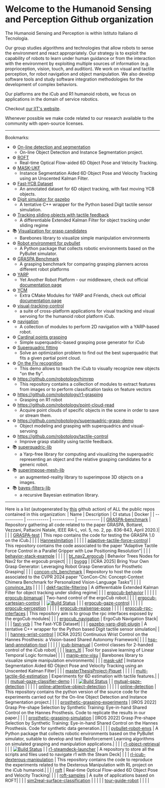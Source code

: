 # Welcome to the Humanoid Sensing and Perception Github organization

The Humanoid Sensing and Perception is within Istituto Italiano di Tecnologia.

Our group studies algorithms and technologies that allow robots to sense the environment 
and react appropriately. Our strategy is to exploit the capability of robots to learn under 
human guidance or from the interaction with the environment by exploiting multiple sources 
of information (e.g. proprioception, vision, touch, and audition). We work on visual and 
tactile perception, for robot navigation and object manipulation. 
We also develop software tools and study software integration methodologies for
the development of complex behaviors.

Our platforms are the iCub and R1 humanoid robots, we focus on applications in the domain of
service robotics. 

Checkout [our IIT's website](https://www.iit.it/it/web/humanoid-sensing-and-perception).

Whenever possible we make code related to our research available to the community with open-source licenses. 

---
Bookmarks:

 - ⚙️ [On-line detection and segmentation](https://github.com/hsp-iit/online-detection)
   - On-line Object Detection and Instance Segmentation project.
 - ⚙️ [ROFT](https://github.com/hsp-iit/roft)
   - Real-time Optical Flow-aided 6D Object Pose and Velocity Tracking.
 - ⚙️ [MASK-UKF](https://github.com/hsp-iit/mask-ukf)
   - Instance Segmentation Aided 6D Object Pose and Velocity Tracking using an Unscented Kalman Filter.
 - ⚙️ [Fast-YCB Dataset](https://github.com/hsp-iit/fast-ycb)
   - An annotated dataset for 6D object tracking, with fast moving YCB objects. 
 - ⚙️ [Digit simulator for gazebo](https://github.com/hsp-iit/gazebo-yarp-digit-plugin)
   - A tentative C++ wrapper for the Python based Digit tactile sensor simulation.
 - ⚙️ [Tracking sliding objects with tactile feedback](https://github.com/hsp-iit/dekf-tactile-filtering)
   - A differentiable Extended Kalman Filter for object tracking under sliding regime
 - 📚 [Visualization for grasp candidates](https://github.com/hsp-iit/manip-env-visu)
   - Barebones library to visualize simple manipulation environments
 - ⚙️ [Robot environment for pybullet ](https://github.com/hsp-iit/pybullet-robot-envs)
   - A Python package that collects robotic environments based on the PyBullet simulator.
 - ⚙️ [GRASPA Benchmark](https://github.com/hsp-iit/GRASPA-benchmark)
   - A grasping benchmark for comparing grasping planners across different robot platforms
 - ⚙️ [YARP](https://github.com/robotology/yarp)
   - Yet Another Robot Platform - our middleware, check out official [documentation page](https://yarp.it)
 - ⚙️ [YCM](https://github.com/robotology/ycm)
   - Extra CMake Modules for YARP and Friends, check out official [documentation page](http://robotology.github.io/ycm/gh-pages/git-master/index.html)
 - ⚙️  [visual-tracking-control](https://github.com/robotology/visual-tracking-control)
   - a suite of cross-platform applications for visual tracking and visual servoing for the humanoid robot platform iCub.
 - ⚙️  [navigation](https://github.com/robotology/navigation)
   - A collection of modules to perform 2D navigation with a YARP-based robot.
 - ⚙️ [Cardinal points grasping](https://github.com/robotology/cardinal-points-grasp)
   - Simple superquadric-based grasping pose generator for iCub
 - ⚙️ [Superquadric fitting](https://github.com/robotology/find-superquadric)
   - Solve an optimization problem to find out the best superquadric that fits a given partial point cloud.
 - ⚙️ [On the Fly recognition](https://github.com/robotology/onthefly-recognition)
    - This demo allows to teach the iCub to visually recognize new objects "on the fly".
 - ⚙️ https://github.com/robotology/himrep
    - This repository contains a collection of modules to extract features from images or to perform classification tasks on feature vectors
 - ⚙️ https://github.com/robotology/r1-grasping
    - Grasping on R1 robot
 - ⚙️ https://github.com/robotology/point-cloud-read
    - Acquire point clouds of specific objects in the scene in order to save or stream them.
 - ⚙️ https://github.com/robotology/superquadric-grasp-demo
    - Object modeling and grasping with superquadrics and visual-servoing
 - ⚙️ https://github.com/robotology/tactile-control
    - Improve grasp stability using tactile feedback.
 - 📚 [superquadric-lib](https://github.com/robotology/superquadric-lib)
   - a Yarp-free library for computing and visualizing the superquadric representing an object and the relative grasping candidates for a generic robot.
 - 📚 [superimpose-mesh-lib](https://github.com/robotology/superimpose-mesh-lib)
   - an augmented-reality library to superimpose 3D objects on a images.
 - 📚 [bayes-filters-lib](https://github.com/robotology/bayes-filters-lib)
   - a recursive Bayesian estimation library.

---
Here is a list (autogenerated by [this](https://github.com/hsp-iit/.github/blob/main/.github/workflows/index-update.yml) github action) of ALL the public repos contained in this organization:
| Name | Description |  CI status | Docker |
| ----------- | ----------- | ----------- | ----------- |
| [GRASPA-benchmark](https://github.com/hsp-iit/GRASPA-benchmark) | Repository gathering all code related to the paper GRASPA, Bottarel, Vezzani, Pattacini Natale, IEEE RA-L, vol. 5, no. 2, pp. 836-843, April 2020.)|  |  |
| [GRASPA-test](https://github.com/hsp-iit/GRASPA-test) | This repo contains the code for testing the GRASPA 1.0 on the iCub.|  |  |
| [HannesImitation](https://github.com/hsp-iit/HannesImitation) | |  |  |
| [adaptive-tactile-force-control](https://github.com/hsp-iit/adaptive-tactile-force-control) | This repository contains the code associated to the paper "Adaptive Tactile Force Control in a Parallel Gripper with Low Positioning Resolution"|  |  |
| [behavior-stack-example](https://github.com/hsp-iit/behavior-stack-example) | |  |  |
| [bt_nav2_ergocub](https://github.com/hsp-iit/bt_nav2_ergocub) | Behavior Trees Nodes for Nav2 for the ergocub project|  |  |
| [byogg](https://github.com/hsp-iit/byogg) | [ICRA 2025] Bring Your Own Grasp Generator: Leveraging Robot Grasp Generation for Prosthetic Grasping|  |  |
| [concon-chi_benchmark](https://github.com/hsp-iit/concon-chi_benchmark) | Repository to host the code associated to the CVPR 2024 paper "ConCon-Chi: Concept-Context Chimera Benchmark for Personalized Vision-Language Tasks"|  |  |
| [convince_bts](https://github.com/hsp-iit/convince_bts) | |  |  |
| [dekf-tactile-filtering](https://github.com/hsp-iit/dekf-tactile-filtering) | A differentiable Extended Kalman Filter for object tracking under sliding regime|  |  |
| [ergocub-behavior](https://github.com/hsp-iit/ergocub-behavior) | |  |  |
| [ergocub-bimanual](https://github.com/hsp-iit/ergocub-bimanual) | Two-hand control of the ergoCub robot.|  |  |
| [ergocub-cartesian-control](https://github.com/hsp-iit/ergocub-cartesian-control) | | [![Build Status](https://github.com/hsp-iit/ergocub-cartesian-control/workflows/CI%20Workflow/badge.svg)](https://github.com/hsp-iit/ergocub-cartesian-control/actions?query=workflow%3A%22CI+Workflow%22) |  |
| [ergocub-gaze-control](https://github.com/hsp-iit/ergocub-gaze-control) | |  |  |
| [ergocub-perception](https://github.com/hsp-iit/ergocub-perception) | |  |  |
| [ergocub-realsense-pose](https://github.com/hsp-iit/ergocub-realsense-pose) | |  |  |
| [ergocub-rpc-interfaces](https://github.com/hsp-iit/ergocub-rpc-interfaces) | This repository aim is to group the rpc interfaces exposed by the ergoCub modules|  |  |
| [ergocub_navigation](https://github.com/hsp-iit/ergocub_navigation) | ErgoCub Navigation Stack|  |  |
| [fast-ycb](https://github.com/hsp-iit/fast-ycb) | The Fast-YCB Dataset|  |  |
| [gazebo-yarp-digit-plugin](https://github.com/hsp-iit/gazebo-yarp-digit-plugin) | A tentative C++ wrapper for the Python based Digit tactile sensor simulation|  |  |
| [hannes-wrist-control](https://github.com/hsp-iit/hannes-wrist-control) | [ICRA 2025] Continuous Wrist Control on the Hannes Prosthesis: a Vision-based Shared Autonomy Framework|  |  |
| [hsp-land-annotation-tool](https://github.com/hsp-iit/hsp-land-annotation-tool) | |  |  |
| [icub-bimanual](https://github.com/hsp-iit/icub-bimanual) | Control classes for 2-handed control of the iCub robot|  |  |
| [learn_ltl](https://github.com/hsp-iit/learn_ltl) | Tool for passive learning of Linear Temporal Logic formulae|  |  |
| [manip-env-visu](https://github.com/hsp-iit/manip-env-visu) | Barebones library to visualize simple manipulation environments|  |  |
| [mask-ukf](https://github.com/hsp-iit/mask-ukf) | Instance Segmentation Aided 6D Object Pose and Velocity Tracking using an Unscented Kalman Filter|  |  |
| [masterThesisProject-Piquet](https://github.com/hsp-iit/masterThesisProject-Piquet) | |  |  |
| [multi-tactile-6d-estimation](https://github.com/hsp-iit/multi-tactile-6d-estimation) | Experiments for 6D estimation with tactile features.|  |  |
| [mutual-gaze-classifier-demo](https://github.com/hsp-iit/mutual-gaze-classifier-demo) | |  | [![Build Status](https://github.com/hsp-iit/mutual-gaze-classifier-demo/workflows/Docker%20build/badge.svg)](https://github.com/hsp-iit/mutual-gaze-classifier-demo/actions?query=workflow%3A%22CI+Workflow%22) |
| [mutual-gaze-detection](https://github.com/hsp-iit/mutual-gaze-detection) | |  |  |
| [online-attentive-object-detection](https://github.com/hsp-iit/online-attentive-object-detection) | |  |  |
| [online-detection](https://github.com/hsp-iit/online-detection) | This repository contains the python version of the source code for the experiments carried out for the On-line Object Detection and Instance Segmentation project.|  |  |
| [prosthetic-grasping-experiments](https://github.com/hsp-iit/prosthetic-grasping-experiments) | [IROS 2022] Grasp Pre-shape Selection by Synthetic Training: Eye-in-hand Shared Control on the Hannes Prosthesis. Code to replicate the results in our paper.|  |  |
| [prosthetic-grasping-simulation](https://github.com/hsp-iit/prosthetic-grasping-simulation) | [IROS 2022] Grasp Pre-shape Selection by Synthetic Training: Eye-in-hand Shared Control on the Hannes Prosthesis. Code for synthetic data generation.|  |  |
| [pybullet-robot-envs](https://github.com/hsp-iit/pybullet-robot-envs) | A Python package that collects robotic environments based on the PyBullet simulator, suitable to develop and test Reinforcement Learning algorithms on simulated grasping and manipulation applications.|  |  |
| [r1-object-retrieval](https://github.com/hsp-iit/r1-object-retrieval) | |  | [![Build Status](https://github.com/hsp-iit/r1-object-retrieval/workflows/Docker%20build/badge.svg)](https://github.com/hsp-iit/r1-object-retrieval/actions?query=workflow%3A%22CI+Workflow%22) |
| [r1-steamdeck-launcher](https://github.com/hsp-iit/r1-steamdeck-launcher) | A repository to store all the scripts and files used to navigate r1 with the Steam Deck|  |  |
| [rl-icub-dexterous-manipulation](https://github.com/hsp-iit/rl-icub-dexterous-manipulation) | This repository contains the code to reproduce the experiments related to the Dexterous Manipulation with RL project on the iCub humanoid.|  |  |
| [roft](https://github.com/hsp-iit/roft) | Real-time Optical Flow-aided 6D Object Pose and Velocity Tracking|  |  |
| [roft-samples](https://github.com/hsp-iit/roft-samples) | A suite of applications based on ROFT|  |  |
| [sim2real-surface-classification](https://github.com/hsp-iit/sim2real-surface-classification) | |  |  |
| [tour-guide-robot](https://github.com/hsp-iit/tour-guide-robot) | |  |  |

